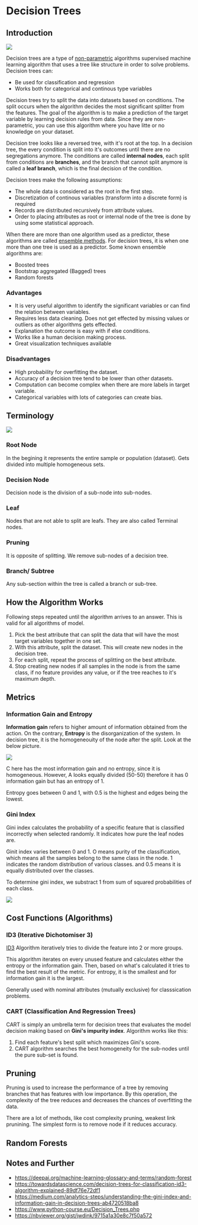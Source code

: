 # Decision Trees

## Introduction

![](decision-tree.jpg)

Decision trees are a type of [non-parametric](https://deepai.org/machine-learning-glossary-and-terms/non-parametric-model) algorithms supervised machine learning algorithm that uses a tree like structure in order to solve problems. Decision trees can:

- Be used for classification and regression
- Works both for categorical and continous type variables

Decision trees try to split the data into datasets based on conditions. The split occurs when the algorithm decides the most significant splitter from the features. The goal of the algorithm is to make a prediction of the target variable by learning decision rules from data. Since they are non-parametric, you can use this algorithm where you have litte or no knowledge on your dataset.

Decision tree looks like a reversed tree, with it's root at the top. In a decision tree, the every condition is split into it's outcomes until there are no segregations anymore. The conditions are called **internal nodes**, each split from conditions are **branches**, and the branch that cannot split anymore is called a **leaf branch**, which is the final decision of the condition.

Decision trees make the following assumptions:

- The whole data is considered as the root in the first step.
- Discretization of continous variables (transform into a discrete form) is required
- Records are distributed recursively from attribute values.
- Order to placing attributes as root or internal node of the tree is done by using some statistical approach.

When there are more than one algorithm used as a predictor, these algorithms are called [ensemble methods](https://en.wikipedia.org/wiki/Ensemble_learning). For decision trees, it is when one more than one tree is used as a predictor. Some known ensemble algorithms are:

- Boosted trees
- Bootstrap aggregated (Bagged) trees
- Random forests

### Advantages

- It is very useful algorithm to identify the significant variables or can find the relation between variables.
- Requires less data cleaning. Does not get effected by missing values or outliers as other algorithms gets effected.
- Explanation the outcome is easy with if else conditions.
- Works like a human decision making process.
- Great visualization techniques available

### Disadvantages

- High probability for overfitting the dataset.
- Accuracy of a decision tree tend to be lower than other datasets.
- Computation can become complex when there are more labels in target variable.
- Categorical variables with lots of categories can create bias.

## Terminology

![](terminology.png)

### Root Node

In the begining it represents the entire sample or population (dataset). Gets divided into multiple homogeneous sets.

### Decision Node

Decision node is the division of a sub-node into sub-nodes.

### Leaf

Nodes that are not able to split are leafs. They are also called Terminal nodes.

### Pruning

It is opposite of splitting. We remove sub-nodes of a decision tree.

### Branch/ Subtree

Any sub-section within the tree is called a branch or sub-tree.

## How the Algorithm Works

Following steps repeated until the algorithm arrives to an answer. This is valid for all algorithms of model.

1. Pick the best attribute that can split the data that will have the most target variables together in one set.
2. With this attribute, split the dataset. This will create new nodes in the decision tree.
3. For each split, repeat the process of splitting on the best attribute.
4. Stop creating new nodes if all samples in the node is from the same class, if no feature provides any value, or if the tree reaches to it's maximum depth.

## Metrics

### Information Gain and Entropy

**Information gain** refers to higher amount of information obtained from the action. On the contrary, **Entropy** is the disorganization of the system. In decision tree, it is the homogeneouity of the node after the split. Look at the below picture.

![](ig.png)

C here has the most information gain and no entropy, since it is homogeneous. However, A looks equally divided (50-50) therefore it has 0 information gain but has an entropy of 1.

Entropy goes between 0 and 1, with 0.5 is the highest and edges being the lowest.

### Gini Index

Gini index calculates the probability of a specific feature that is classified incorrectly when selected randomly. It indicates how pure the leaf nodes are.

Ginit index varies between 0 and 1. O means purity of the classification, which means all the samples belong to the same class in the node. 1 indicates the random distribution of various classes. and 0.5 means it is equally distributed over the classes.

To determine gini index, we substract 1 from sum of squared probabilities of each class.

![](gini-formula.jpg)

## Cost Functions (Algorithms)

### ID3 (Iterative Dichotomiser 3)

[ID3](https://en.wikipedia.org/wiki/ID3_algorithm) Algorithm iteratively tries to divide the feature into 2 or more groups.

This algorithm iterates on every unused feature and calculates either the entropy or the information gain. Then, based on what's calculated it tries to find the best result of the metric. For entropy, it is the smallest and for information gain it is the largest.

Generally used with nominal attributes (mutually exclusive) for classsication problems.

<!-- ### C4.5 -->

### CART (Classification And Regression Trees)

CART is simply an umbrella term for decision trees that evaluates the model decision making based on **Gini's impurity index**. Algorithm works like this:

1. Find each feature's best split which maximizes Gini's score.
2. CART algorithm searches the best homogeneity for the sub-nodes until the pure sub-set is found.

## Pruning

Pruning is used to increase the performance of a tree by removing branches that has features with low importance. By this operation, the complexity of the tree reduces and decreases the chances of overfitting the data.

There are a lot of methods, like  cost complexity pruning, weakest link prunining. The simplest form is to remove node if it reduces accuracy.

## Random Forests

## Notes and Further 

- https://deepai.org/machine-learning-glossary-and-terms/random-forest
- https://towardsdatascience.com/decision-trees-for-classification-id3-algorithm-explained-89df76e72df1
- https://medium.com/analytics-steps/understanding-the-gini-index-and-information-gain-in-decision-trees-ab4720518ba8
- https://www.python-course.eu/Decision_Trees.php
- https://nbviewer.org/gist/jwdink/9715a1a30e8c7f50a572